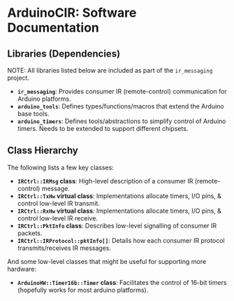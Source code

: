 # ArduinoCIR: Software Documentation

## Libraries (Dependencies)

NOTE: All libraries listed below are included as part of the `ir_messaging` project.

 - **`ir_messaging`**: Provides consumer IR (remote-control) communication for Arduino platforms.
 - **`arduino_tools`**: Defines types/functions/macros that extend the Arduino base tools.
 - **`arduino_timers`**: Defines tools/abstractions to simplify control of Arduino timers.  Needs to be extended to support different chipsets.

## Class Hierarchy

The following lists a few key classes:

 - **`IRCtrl::IRMsg` class**: High-level description of a consumer IR (remote-control) message.
 - **`IRCtrl::TxHw` virtual class**: Implementations allocate timers, I/O pins, & control low-level IR transmit.
 - **`IRCtrl::RxHw` virtual class**: Implementations allocate timers, I/O pins, & control low-level IR receive.
 - **`IRCtrl::PktInfo` class**: Describes low-level signalling of consumer IR packets.
 - **`IRCtrl::IRProtocol::pktInfo[]`**: Details how each consumer IR protocol transmits/receives IR messages.

And some low-level classes that might be useful for supporting more hardware:

 - **`ArduinoHW::Timer16b::Timer` class**: Facilitates the control of 16-bit timers (hopefully works for most arduino platforms).

